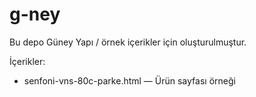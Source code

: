 # g-ney

Bu depo Güney Yapı / örnek içerikler için oluşturulmuştur.

İçerikler:
- senfoni-vns-80c-parke.html — Ürün sayfası örneği
